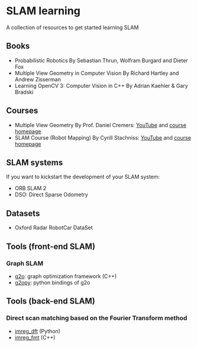 # SLAM learning
A collection of resources to get started learning SLAM

## Books

* Probabilistic Robotics By Sebastian Thrun, Wolfram Burgard and Dieter Fox
* Multiple View Geometry in Computer Vision By Richard Hartley and Andrew Zisserman
* Learning OpenCV 3: Computer Vision in C++ By Adrian Kaehler & Gary Bradski

## Courses

* Multiple View Geometry By Prof. Daniel Cremers: [YouTube](https://www.youtube.com/playlist?list=PLTBdjV_4f-EJn6udZ34tht9EVIW7lbeo4) and [course homepage](https://vision.in.tum.de/teaching/online/mvg)
* SLAM Course (Robot Mapping) By Cyrill Stachniss: [YouTube](https://www.youtube.com/playlist?list=PLgnQpQtFTOGQECnBvZSV61oxTrkPut-nc) and [course homepage](http://ais.informatik.uni-freiburg.de/teaching/ws12/mapping/)

## SLAM systems
If you want to kickstart the development of your SLAM system:

* ORB SLAM 2
* DSO: Direct Sparse Odometry

## Datasets

* Oxford Radar RobotCar DataSet

## Tools (front-end SLAM)

### Graph SLAM

* [g2o](https://github.com/RainerKuemmerle/g2o): graph optimization framework (C++)
* [g2opy](https://github.com/markoelez/g2opy): python bindings of g2o

## Tools (back-end SLAM)

### Direct scan matching based on the Fourier Transform method

* [imreg_dft](https://github.com/matejak/imreg_dft) (Python)
* [imreg_fmt](https://github.com/sthoduka/imreg_fmt) (C++)
